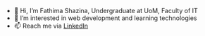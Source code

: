 - 👋 Hi, I’m Fathima Shazina, Undergraduate at UoM, Faculty of IT
- 👀 I’m interested in web development and learning technologies
- 📫 Reach me via [LinkedIn](https://www.linkedin.com/in/fathima-shazina-5158821b2/?originalSubdomain=lk)
<!---
Fathimashazina/Fathimashazina is a ✨ special ✨ repository because its `README.md` (this file) appears on your GitHub profile.
You can click the Preview link to take a look at your changes.
--->
